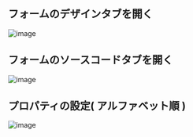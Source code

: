 ## フォームのデザインタブを開く
![image](https://user-images.githubusercontent.com/1501327/132444601-f1a81aac-f689-4569-ae79-9b942475f734.png)
  
  
  
## フォームのソースコードタブを開く
![image](https://user-images.githubusercontent.com/1501327/132444949-214cb406-e387-4638-86f6-39e127631f33.png)
  
  
  
  
## プロパティの設定( アルファベット順 )
![image](https://user-images.githubusercontent.com/1501327/132445121-543b122a-72b3-4915-9e94-b20d5ac52f8e.png)

